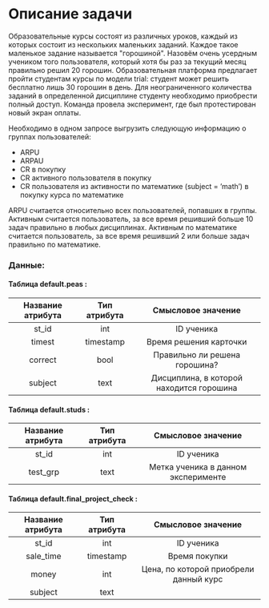 # Описание задачи
Образовательные курсы состоят из различных уроков, каждый из которых состоит из нескольких маленьких заданий. Каждое такое маленькое задание называется "горошиной". Назовём очень усердным учеником того пользователя, который хотя бы раз за текущий месяц правильно решил 20 горошин. Образовательная платформа предлагает пройти студентам курсы по модели trial: студент может решить бесплатно лишь 30 горошин в день. Для неограниченного количества заданий в определенной дисциплине студенту необходимо приобрести полный доступ. Команда провела эксперимент, где был протестирован новый экран оплаты.

Необходимо в одном запросе выгрузить следующую информацию о группах пользователей:

- ARPU 
- ARPAU 
- CR в покупку 
- СR активного пользователя в покупку 
- CR пользователя из активности по математике (subject = ’math’) в покупку курса по математике

ARPU считается относительно всех пользователей, попавших в группы.
Активным считается пользователь, за все время решивший больше 10 задач правильно в любых дисциплинах.
Активным по математике считается пользователь, за все время решивший 2 или больше задач правильно по математике.


### Данные:

#### Таблица default.peas :


| Название атрибута | Тип атрибута | Смысловое значение                       |
|:-----------------:|:------------:|:----------------------------------------:|
| st_id             | int          | ID ученика                               |
| timest            | timestamp    | Время решения карточки                   |
| correct           | bool         | Правильно ли решена горошина?            |
| subject           | text         | Дисциплина, в которой находится горошина |


#### Таблица default.studs : 


| Название атрибута | Тип атрибута | Смысловое значение                  |
|:-----------------:|:------------:|:-----------------------------------:|
|st_id	            | int	       | ID ученика                          |
| test_grp	        | text	       | Метка ученика в данном эксперименте |


#### Таблица default.final_project_check : 


| Название атрибута | Тип атрибута | Смысловое значение                     |
|:-----------------:|:------------:|:--------------------------------------:|
| st_id 	        | int          | ID ученика                             |
| sale_time        	| timestamp	   | Время покупки                          |
| money	            | int	       | Цена, по которой приобрели данный курс |
| subject	        | text 	       |
